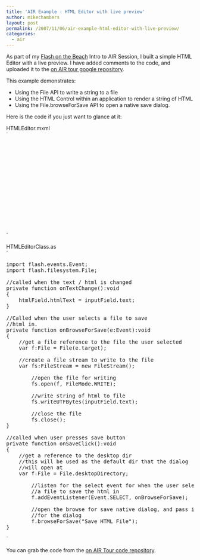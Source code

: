 ```yaml
---
title: 'AIR Example : HTML Editor with live preview'
author: mikechambers
layout: post
permalink: /2007/11/06/air-example-html-editor-with-live-preview/
categories:
  - air
---
```



As part of my [Flash on the Beach][1] Intro to AIR Session, I built a simple HTML Editor with a live preview. I have added comments to the code, and uploaded it to the [on AIR tour google repository][2].

This example demonstrates:

*   Using the File API to write a string to a file
*   Using the HTML Control within an application to render a string of HTML
*   Using the File.browseForSave API to open a native save dialog.

Here is the code if you just want to glance at it:  
<!--more-->

  
HTMLEditor.mxml  
`
<pre><?xml version="1.0" encoding="utf-8"?>
<mx:WindowedApplication 
	xmlns:mx="http://www.adobe.com/2006/mxml" layout="absolute"
	 viewSourceURL="srcview/index.html">
	<!-- include the code for the main app class -->
	<mx:Script source="HTMLEditorClass.as" />
	
	<!-- TextArea used to type in HTML -->
	<mx:TextArea height="172" top="10" left="10" right="10" 
		change="onTextChange()"
		id="inputField" />
		
	<!-- HTML Control which we use for live preview of HTML -->
	<mx:HTML top="190" left="10" right="10" bottom="41" id="htmlField"/>
	
	<!-- Save button to save the HTML to a file -->
	<mx:Button label="Save" right="10" bottom="10" click="onSaveClick()"/>

</mx:WindowedApplication></pre>
<p>`

HTMLEditorClass.as  
`
<pre>import flash.events.Event;
import flash.filesystem.File;

//called when the text / html is changed
private function onTextChange():void
{
	htmlField.htmlText = inputField.text;
}

//Called when the user selects a file to save
//html in.
private function onBrowseForSave(e:Event):void
{
	//get a file reference to the file the user selected
	var f:File = File(e.target);
	
	//create a file stream to write to the file
	var fs:FileStream = new FileStream();
	
		//open the file for writing
		fs.open(f, FileMode.WRITE);
		
		//write string of html to file
		fs.writeUTFBytes(inputField.text);
		
		//close the file
		fs.close();  
}

//called when user presses save button
private function onSaveClick():void
{
	//get a reference to the desktop dir
	//this will be used as the default dir that the dialog
	//will open at
	var f:File = File.desktopDirectory;
	
		//listen for the select event for when the user selects
		//a file to save the html in
		f.addEventListener(Event.SELECT, onBrowseForSave);
		
		//open the browse for save native dialog, and pass in a title
		//for the dialog
		f.browseForSave("Save HTML File");
}</pre>
<p>`

You can grab the code from the [on AIR Tour code repository][3].

 [1]: http://www.flashonthebeach.com/
 [2]: http://code.google.com/p/onairbustour/
 [3]: http://onairbustour.googlecode.com/svn/trunk/projects/HTMLEditor/